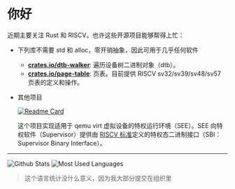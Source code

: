 # 你好

近期主要关注 Rust 和 RISCV。也许这些开源项目能够帮得上忙：

- 下列库不需要 std 和 alloc，零开销抽象，因此可用于几乎任何软件

  - [**crates.io/dtb-walker**](https://crates.io/crates/dtb-walker): 遍历设备树二进制对象（dtb）。
  - [**crates.io/page-table**](https://crates.io/crates/page-table): 页表。目前提供 RISCV sv32/sv39/sv48/sv57 页表的定义和操作。
  
- 其他项目

  [![Readme Card](https://github-readme-stats.vercel.app/api/pin/?username=YdrMaster&repo=rustsbi-qemu&theme=dark)](https://github.com/YdrMaster/rustsbi-qemu)

  这个项目实现适用于 qemu virt 虚拟设备的特权运行环境（SEE）。SEE 向特权软件（Supervisor）提供由 [RISCV 标准](https://github.com/riscv-non-isa/riscv-sbi-doc/releases/tag/v1.0.0)定义的特权态二进制接口（SBI：Supervisor Binary Interface）。

---

![Github Stats](https://github-readme-stats.vercel.app/api?username=YdrMaster&show_icons=true&theme=dark)
![Most Used Languages](https://github-readme-stats.vercel.app/api/top-langs/?username=YdrMaster&theme=dark&layout=compact)

> 这个语言统计没什么意义，因为我大部分提交在组织里
